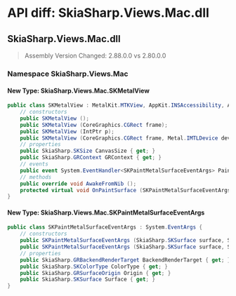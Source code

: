 # API diff: SkiaSharp.Views.Mac.dll

## SkiaSharp.Views.Mac.dll

> Assembly Version Changed: 2.88.0.0 vs 2.80.0.0

### Namespace SkiaSharp.Views.Mac

#### New Type: SkiaSharp.Views.Mac.SKMetalView

```csharp
public class SKMetalView : MetalKit.MTKView, AppKit.INSAccessibility, AppKit.INSAccessibilityElementProtocol, AppKit.INSAppearanceCustomization, AppKit.INSDraggingDestination, AppKit.INSTouchBarProvider, AppKit.INSUserInterfaceItemIdentification, CoreAnimation.ICALayerDelegate, Foundation.INSCoding, Foundation.INSObjectProtocol, MetalKit.IMTKViewDelegate, ObjCRuntime.INativeObject, System.ComponentModel.IComponent, System.IDisposable, System.IEquatable<Foundation.NSObject> {
	// constructors
	public SKMetalView ();
	public SKMetalView (CoreGraphics.CGRect frame);
	public SKMetalView (IntPtr p);
	public SKMetalView (CoreGraphics.CGRect frame, Metal.IMTLDevice device);
	// properties
	public SkiaSharp.SKSize CanvasSize { get; }
	public SkiaSharp.GRContext GRContext { get; }
	// events
	public event System.EventHandler<SKPaintMetalSurfaceEventArgs> PaintSurface;
	// methods
	public override void AwakeFromNib ();
	protected virtual void OnPaintSurface (SKPaintMetalSurfaceEventArgs e);
}
```

#### New Type: SkiaSharp.Views.Mac.SKPaintMetalSurfaceEventArgs

```csharp
public class SKPaintMetalSurfaceEventArgs : System.EventArgs {
	// constructors
	public SKPaintMetalSurfaceEventArgs (SkiaSharp.SKSurface surface, SkiaSharp.GRBackendRenderTarget renderTarget);
	public SKPaintMetalSurfaceEventArgs (SkiaSharp.SKSurface surface, SkiaSharp.GRBackendRenderTarget renderTarget, SkiaSharp.GRSurfaceOrigin origin, SkiaSharp.SKColorType colorType);
	// properties
	public SkiaSharp.GRBackendRenderTarget BackendRenderTarget { get; }
	public SkiaSharp.SKColorType ColorType { get; }
	public SkiaSharp.GRSurfaceOrigin Origin { get; }
	public SkiaSharp.SKSurface Surface { get; }
}
```


